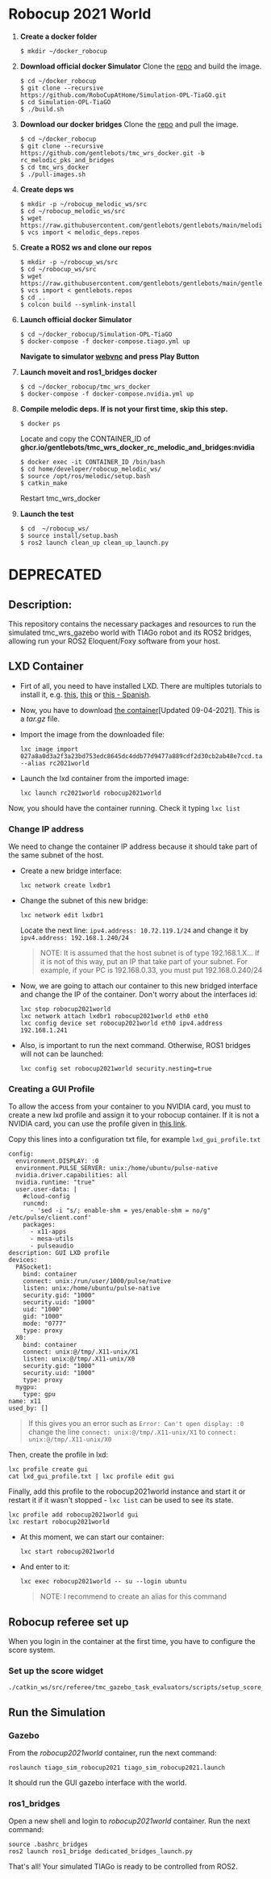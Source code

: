 # Robocup 2021 World

1. **Create a docker folder**
    ```
    $ mkdir ~/docker_robocup
    ```

2. **Download official docker Simulator**
    Clone the [repo](https://github.com/RoboCupAtHome/Simulation-OPL-TiaGO) and build the image.
    ```
    $ cd ~/docker_robocup
    $ git clone --recursive https://github.com/RoboCupAtHome/Simulation-OPL-TiaGO.git
    $ cd Simulation-OPL-TiaGO
    $ ./build.sh
    ```
3. **Download our docker bridges**
    Clone the [repo](https://github.com/gentlebots/tmc_wrs_docker) and pull the image.
    ```
    $ cd ~/docker_robocup
    $ git clone --recursive https://github.com/gentlebots/tmc_wrs_docker.git -b rc_melodic_pks_and_bridges
    $ cd tmc_wrs_docker
    $ ./pull-images.sh
    ```
4. **Create deps ws**
    ```
    $ mkdir -p ~/robocup_melodic_ws/src
    $ cd ~/robocup_melodic_ws/src
    $ wget https://raw.githubusercontent.com/gentlebots/gentlebots/main/melodic_deps.repos
    $ vcs import < melodic_deps.repos
    ```
5. **Create a ROS2 ws and clone our repos**
    ```
    $ mkdir -p ~/robocup_ws/src
    $ cd ~/robocup_ws/src
    $ wget https://raw.githubusercontent.com/gentlebots/gentlebots/main/gentlebots.repos
    $ vcs import < gentlebots.repos
    $ cd ..
    $ colcon build --symlink-install
    
6. **Launch official docker Simulator**
    ```
    $ cd ~/docker_robocup/Simulation-OPL-TiaGO
    $ docker-compose -f docker-compose.tiago.yml up
    ```
    **Navigate to simulator [webvnc](http://localhost:3000) and press Play Button**
    
7. **Launch moveit and ros1_bridges docker**
    ```
    $ cd ~/docker_robocup/tmc_wrs_docker
    $ docker-compose -f docker-compose.nvidia.yml up
    ```
8. **Compile melodic deps. If is not your first time, skip this step.**
     ```
    $ docker ps
    ```
    Locate and copy the CONTAINER_ID of **ghcr.io/gentlebots/tmc_wrs_docker_rc_melodic_and_bridges:nvidia**
    
    ```
    $ docker exec -it CONTAINER_ID /bin/bash
    $ cd home/developer/robocup_melodic_ws/
    $ source /opt/ros/melodic/setup.bash 
    $ catkin_make
    ```
    Restart tmc_wrs_docker
    
9. **Launch the test**
    ```
    $ cd  ~/robocup_ws/
    $ source install/setup.bash
    $ ros2 launch clean_up clean_up_launch.py
    ```



# DEPRECATED

## Description:

This repository contains the necessary packages and resources to run the simulated tmc_wrs_gazebo world with TIAGo robot and its ROS2 bridges, allowing run your ROS2 Eloquent/Foxy software from your host.

## LXD Container

* Firt of all, you need to have installed LXD. There are multiples tutorials to install it, e.g. [this](https://www.linode.com/docs/guides/beginners-guide-to-lxd/), [this](https://www.digitalocean.com/community/tutorials/how-to-set-up-and-use-lxd-on-ubuntu-18-04) or [this - Spanish](https://www.adictosaltrabajo.com/2018/07/11/amaras-lxd-por-encima-de-todas-las-cosas/).

* Now, you have to download [the container](https://urjc-my.sharepoint.com/:u:/g/personal/jonatan_gines_urjc_es/EQ9010b24zBMhWB-UwSCJlcBIgf-SF-fBSjt8fElaWX01A?e=oR8d2E)[Updated 09-04-2021]. This is a *tar.gz* file.

* Import the image from the downloaded file:

  ```
  lxc image import 027a8a0d3a2f3a23bd753edc8645dc4ddb77d9477a889cdf2d30cb2ab48e7ccd.tar.gz --alias rc2021world
  ```
* Launch the lxd container from the imported image:

  ```
  lxc launch rc2021world robocup2021world
  ```

Now, you should have the container running. Check it typing ``lxc list``

### Change IP address

We need to change the container IP address because it should take part of the same subnet of the host.

* Create a new bridge interface:

  ```
  lxc network create lxdbr1
  ```

* Change the subnet of this new bridge:

  ```
  lxc network edit lxdbr1
  ```

  Locate the next line: ``ipv4.address: 10.72.119.1/24`` and change it by ``ipv4.address: 192.168.1.240/24``

  > NOTE: It is assumed that the host subnet is of type 192.168.1.X... If it is not of this way, put an IP that take part of your subnet. For example, if your PC is 192.168.0.33, you must put 192.168.0.240/24

* Now, we are going to attach our container to this new bridged interface and change the IP of the container. Don't worry about the interfaces id:

  ```
  lxc stop robocup2021world
  lxc network attach lxdbr1 robocup2021world eth0 eth0
  lxc config device set robocup2021world eth0 ipv4.address 192.168.1.241
  ```

* Also, is important to run the next command. Otherwise, ROS1 bridges will not can be launched:

  ```
  lxc config set robocup2021world security.nesting=true
  ```

### Creating a GUI Profile
To allow the access from your container to you NVIDIA card, you must to create a new lxd profile and assign it to your robocup container.
If it is not a NVIDIA card, you can use the profile given in [this link](https://blog.simos.info/how-to-easily-run-graphics-accelerated-gui-apps-in-lxd-containers-on-your-ubuntu-desktop/).

Copy this lines into a configuration txt file, for example ``lxd_gui_profile.txt``
```
config:
  environment.DISPLAY: :0
  environment.PULSE_SERVER: unix:/home/ubuntu/pulse-native
  nvidia.driver.capabilities: all
  nvidia.runtime: "true"
  user.user-data: |
    #cloud-config
    runcmd:
      - 'sed -i "s/; enable-shm = yes/enable-shm = no/g" /etc/pulse/client.conf'
    packages:
      - x11-apps
      - mesa-utils
      - pulseaudio
description: GUI LXD profile
devices:
  PASocket1:
    bind: container
    connect: unix:/run/user/1000/pulse/native
    listen: unix:/home/ubuntu/pulse-native
    security.gid: "1000"
    security.uid: "1000"
    uid: "1000"
    gid: "1000"
    mode: "0777"
    type: proxy
  X0:
    bind: container
    connect: unix:@/tmp/.X11-unix/X1
    listen: unix:@/tmp/.X11-unix/X0
    security.gid: "1000"
    security.uid: "1000"
    type: proxy
  mygpu:
    type: gpu
name: x11
used_by: []
```
  > If this gives you an error such as ``Error: Can't open display: :0`` change the line
  > ``connect: unix:@/tmp/.X11-unix/X1`` to ``connect: unix:@/tmp/.X11-unix/X0``


Then, create the profile in lxd:
```
lxc profile create gui
cat lxd_gui_profile.txt | lxc profile edit gui
```
Finally, add this profile to the robocup2021world instance and start it or restart it if it wasn't stopped - ``lxc list`` can be used to see its state.
```
lxc profile add robocup2021world gui
lxc restart robocup2021world
```
* At this moment, we can start our container:

  ```
  lxc start robocup2021world
  ```

* And enter to it:

  ```
  lxc exec robocup2021world -- su --login ubuntu
  ```

  > NOTE: I recommend to create an alias for this command


## Robocup referee set up

When you login in the container at the first time, you have to configure the score system.

### Set up the score widget

```
./catkin_ws/src/referee/tmc_gazebo_task_evaluators/scripts/setup_score_widget
```

## Run the Simulation


### Gazebo
From the *robocup2021world* container, run the next command:

```
roslaunch tiago_sim_robocup2021 tiago_sim_robocup2021.launch
```

It should run the GUI gazebo interface with the world.

### ros1_bridges

Open a new shell and login to *robocup2021world* container. Run the next command:

```
source .bashrc_bridges
ros2 launch ros1_bridge dedicated_bridges_launch.py
```

That's all! Your simulated TIAGo is ready to be controlled from ROS2.
